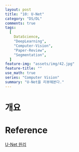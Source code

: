 ```yaml
---
layout: post
title: "10: U-Net"
category: "DS/DL"
comments: true
tags:
  [
    DataScience,
    "DeepLearning",
    "Computer-Vision",
    "Paper-Review",
    "Segmentation",
  ]
feature-img: "assets/img/42.jpg"
feature-title: ""
use_math: true
series: "Computer Vision"
summary: "U-Net을 리뷰해본다."
---
```


# 개요

# Reference

[U-Net 원리](https://kuklife.tistory.com/119?category=872135)
